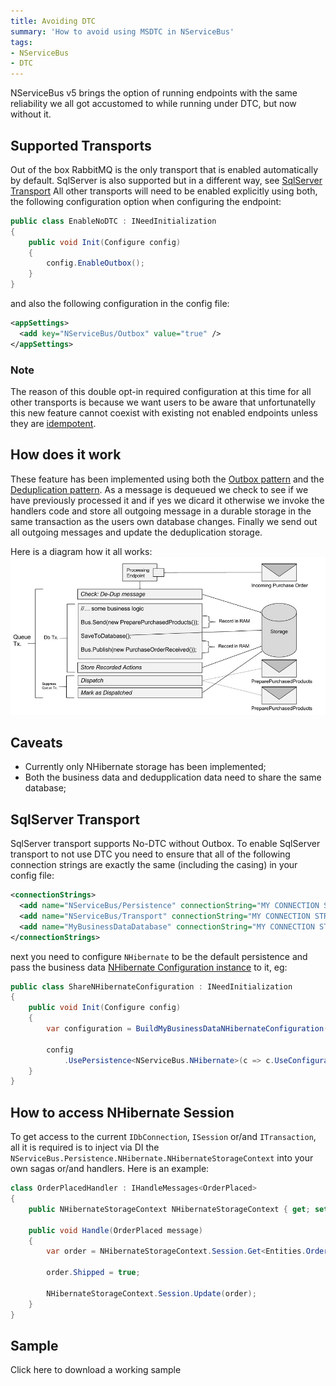```yaml
---
title: Avoiding DTC
summary: 'How to avoid using MSDTC in NServiceBus'
tags:
- NServiceBus
- DTC
---
```


NServiceBus v5 brings the option of running endpoints with the same reliability we all got accustomed to while running under DTC, but now without it. 

## Supported Transports
Out of the box RabbitMQ is the only transport that is enabled automatically by default.
SqlServer is also supported but in a different way, see [SqlServer Transport](#SqlServer-Transport)
All other transports will need to be enabled explicitly using both, the following configuration option when configuring the endpoint:

```C#
public class EnableNoDTC : INeedInitialization
{
    public void Init(Configure config)
    {
        config.EnableOutbox();
    }
}
```
and also the following configuration in the config file:
```xml
<appSettings>
  <add key="NServiceBus/Outbox" value="true" />
</appSettings>
```

### Note
The reason of this double opt-in required configuration at this time for all other transports is because we want users to be aware that unfortunatelly this new feature cannot coexist with existing not enabled endpoints unless they are [idempotent](http://en.wikipedia.org/wiki/Idempotence).

## How does it work
These feature has been implemented using both the [Outbox pattern](http://gistlabs.com/2014/05/the-outbox/) and the [Deduplication pattern](http://en.wikipedia.org/wiki/Data_deduplication#In-line_deduplication).
As a message is dequeued we check to see if we have previously processed it and if yes we dicard it otherwise we invoke the handlers code and store all outgoing message in a durable storage in the same transaction as the users own database changes. Finally we send out all outgoing messages and update the deduplication storage.

Here is a diagram how it all works:
![No DTC Diagram](NoDTC.jpg)

## Caveats
- Currently only NHibernate storage has been implemented;
- Both the business data and dedupplication data need to share the same database;

## SqlServer Transport
SqlServer transport supports No-DTC without Outbox.
To enable SqlServer transport to not use DTC you need to ensure that all of the following connection strings are exactly the same (including the casing) in your config file:
```xml
<connectionStrings>
  <add name="NServiceBus/Persistence" connectionString="MY CONNECTION STRING" />
  <add name="NServiceBus/Transport" connectionString="MY CONNECTION STRING" />
  <add name="MyBusinessDataDatabase" connectionString="MY CONNECTION STRING" />
</connectionStrings>
```
next you need to configure `NHibernate` to be the default persistence and pass the business data [NHibernate Configuration instance](http://www.nhforge.org/doc/nh/en/#configuration-programmatic) to it, eg:
```C#
public class ShareNHibernateConfiguration : INeedInitialization
{
    public void Init(Configure config)
    {
        var configuration = BuildMyBusinessDataNHibernateConfiguration();

        config
            .UsePersistence<NServiceBus.NHibernate>(c => c.UseConfiguration(configuration));
    }
}
```

## How to access NHibernate Session
To get access to the current `IDbConnection`, `ISession` or/and `ITransaction`, all it is required is to inject via DI the `NServiceBus.Persistence.NHibernate.NHibernateStorageContext` into your own sagas or/and handlers.
Here is an example:
```c#
class OrderPlacedHandler : IHandleMessages<OrderPlaced>
{
    public NHibernateStorageContext NHibernateStorageContext { get; set; }

    public void Handle(OrderPlaced message)
    {
        var order = NHibernateStorageContext.Session.Get<Entities.Order>(message.OrderId);

        order.Shipped = true;

        NHibernateStorageContext.Session.Update(order);
    }
}
```

## Sample
Click here to download a working sample